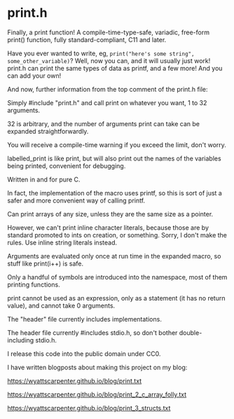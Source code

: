 # print.h
Finally, a print function! A compile-time-type-safe, variadic, free-form print() function, fully standard-compliant, C11 and later.

Have you ever wanted to write, eg, `print("here's some string", some_other_variable)`? Well, now you can, and it will usually just work! print.h can print the same types of data as printf, and a few more! And you can add your own!

And now, further information from the top comment of the print.h file:

Simply #include "print.h" and call print on whatever you want, 1 to 32 arguments.

32 is arbitrary, and the number of arguments print can take can be expanded straightforwardly.

You will receive a compile-time warning if you exceed the limit, don't worry.

labelled_print is like print, but will also print out the names of the variables being printed, convenient for debugging.

Written in and for pure C.

In fact, the implementation of the macro uses printf, so this is sort of just a safer and more convenient way of calling printf.

Can print arrays of any size, unless they are the same size as a pointer.

However, we can't print inline character literals, because those are by standard promoted to ints on creation, or something. Sorry, I don't make the rules. Use inline string literals instead.

Arguments are evaluated only once at run time in the expanded macro, so stuff like print(i++) is safe.

Only a handful of symbols are introduced into the namespace, most of them printing functions.

print cannot be used as an expression, only as a statement (it has no return value), and cannot take 0 arguments.

The "header" file currently includes implementations.

The header file currently #includes stdio.h, so don't bother double-including stdio.h.

I release this code into the public domain under CC0.

I have written blogposts about making this project on my blog:

https://wyattscarpenter.github.io/blog/print.txt

https://wyattscarpenter.github.io/blog/print_2_c_array_folly.txt

https://wyattscarpenter.github.io/blog/print_3_structs.txt

